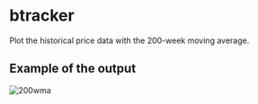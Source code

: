 # btracker

Plot the historical price data with the 200-week moving average.

## Example of the output

![200wma](https://github.com/user-attachments/assets/bbc97d8f-c3ad-4aba-8162-e74cbf8a7f85)

